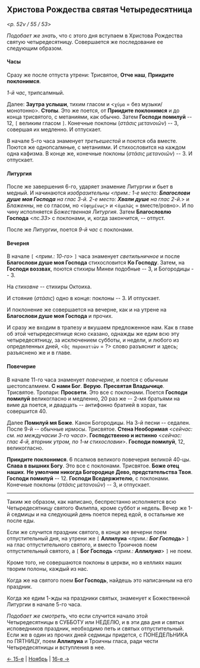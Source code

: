 ## Христова Рождества святая Четыредесятница

<*p. 52v / 55 / 53*>

*Подобает же знать*, что с этого дня вступаем в Христова Рождества святую четыредесятницу. Совершается 
же последование ее следующим образом. 

#### Часы

Сразу же после отпуста утрени: Трисвятое, **Отче наш**, **Приидите поклонимся**. 

*1-й час*, трипсалмный.
 
Далее: **Заутра услыши**, тихим гласом и <`χύμα` = без музыки/монотонно>. **Стопы**. Это же поется, 
от **Приидите поклонимся** и до конца трисвятого, с метаниями, как обычно. Затем **Господи помилуй** -- 12, 
`[` великим гласом `]`. Конечные поклоны (*στάσις μετανοιῶν*) -- 3, совершая их медленно. И отпускает. 

В начале 5-го часа знаменует *третьешестой* и поются оба вместе. Поются же однопсалмные, с метаниями. 
И стихословится на каждом одна кафизма. В конце же, конечные поклоны (*στάσις μετανοιῶν*) -- 3. 
И отпускает. 

#### Литургия

После же завершения 6-го, ударяет знамение Литургии и бьет в медный. И начинаются *изобразительны* 
<*прим.: 1-е место: **Благослови душе моя Господа** на глас 3-й. 2-е место: **Хвали душе** на глас 2-й.*>
и *Блаженны*, не со гласом, но <`ὑφημένως`> и <`ὁμαλῶς` = вместе/ровно>. И по чину исполняется 
*Божественная Литургия*. Затем **Благословлю Господа** <*пс.33*> с поклонами, и, когда закончится, -- отпуст.

После же Литургии, поется *9-й час* с поклонами. 

#### Вечерня

В начале `[` <*прим.: 10-го*> `]` часа знаменует *светильничное* и после **Благослови душе моя Господа** стихословится 
**Ко Господу**. Затем, на **Господи воззвах**, поются стихиры Минеи подобные -- 3, и Богородицы -- 3. 

На *стиховне* -- стихиры Октоиха. 

И стояние (*στάσις*) одно в конце: поклоны -- 3. И отпускает. 

И поклонение же совершается на вечерне, как и на утрене на **Благослови душе моя Господа** и прочих. 

И сразу же входим в трапезу и вкушаем предложенное нам. Как в главе об этой четыредесятнице ясно сказано, 
однажды же едим всю эту четыредесятницу, за исключением субботы, и недели, и любого из определенных дней, 
<`ἃς παρακατιὼν` = ?> слово разъяснит и здесь; разъяснено же и в главе. 

#### Повечерие

В начале 11-го часа знаменует *повечерие*, и поется с обычным шестопсалмием. **С нами Бог**. **Верую**. 
**Пресвятая Владычице**. Трисвятое. Тропари: **Просвети**. Это все с поклонами. Поется **Господи помилуй** 
великогласно и медленно, 20 раз же -- 2-мя братьями на виме да поется, и двадцать -- антифонно братией в хорах, 
так совершится 40. 

Далее **Помилуй мя Боже**. Канон Богородицы. На 3-й песни -- седален. После 9-й -- обычные ирмосы. 
Трисвятое. **Стена Необоримая** <*сейчас: см. на междучасии 3-го часа*>. 
**Господственно и истинно** <*сейчас: глас 4-й, вторник утром, по 1-м стихословии*>. 
**Господи помилуй**, 12, великогласно. 

**Приидите поклонимся**. 6 псалмов великого повечерия великой 40-цы. **Слава в вышних Богу**. Это все 
с поклонами. Трисвятое. **Боже отец наших**. **Не умолчим никогда Богородице Дево, предстательства Твоя**. 
**Господи помилуй** -- 12. **Господи Вседержителю**, с поклонами. Конечные поклоны (*στάσις μετανοιῶν*) -- 3, 
и отпускает. 

---

Таким же образом, как написано, беспрестанно исполняется всю Четыредесятницу святого Филиппа, кроме суббот 
и недель. Вечер же 1-й седмицы и на следующий день поется перед едой, в остальные же после еды. 

Если же случится праздник святого, в конце же вечерни поем отпустительный дня, на утрени же 
`[` **Аллилуиа** <*прим.: **Бог Господь***> `]` на глас отпустительного святого, и вместо Троичнов поем 
отпустительный святого, а `[` **Бог Господь** <*прим.: **Аллилуиа***> `]` не поем.  

Кроме того, не совершаются поклоны в церкви, но в келлиях наших творим полоны, каждый из нас. 

Когда же на святого поем **Бог Господь**, найдешь это написанным на его праздник. 

Когда же едим 1-жды на праздники святых, знаменует к Божественной Литургии в начале 5-го часа. 

*Подобает же смотреть*, что если случится начало этой Четыредесятницы в СУББОТУ или НЕДЕЛЮ, 
и в эти два дня и святых исповедников праздник, необходимо петь и святых отпустительный. Если же 
в один из прочих дней седмицы придется, с ПОНЕДЕЛЬНИКА по ПЯТНИЦУ, поем **Аллилуиа** и 
Троичны гласа, ради чести Четыредесятницы и вступления в нее. 

[← 15-е](11_15_MES.ru.md) | [Ноябрь](README.md#рождественский-пост) | [16-е →](11_16_MES.ru.md)
